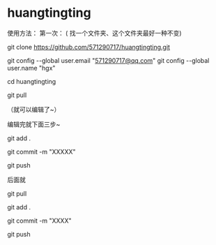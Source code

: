 # huangtingting

使用方法：
第一次：
( 找一个文件夹、这个文件夹最好一种不变)

git clone https://github.com/571290717/huangtingting.git  

git config --global user.email "571290717@qq.com"
git config --global user.name "hgx"

cd huangtingting




git pull

（就可以编辑了~）

编辑完就下面三步~

git add . 

git commit -m "XXXXX"

git push

后面就

git pull


git add .

git commit -m "XXXX"

git push











